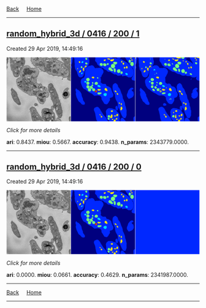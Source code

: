 
[Back](..)&nbsp;&nbsp;&nbsp;&nbsp;&nbsp;[Home](https://leapmanlab.github.io/snapshots)

---

<div class="summary"><a href="1"><h2>random_hybrid_3d / 0416 / 200 / 1</h2></a><p>Created 29 Apr 2019, 14:49:16
</p><a href="1"><img src="1/media/summary.png" align="center"></a><p>
<i>Click for more details</i>
</p></div>

**ari**: 0.8437. **miou**: 0.5667. **accuracy**: 0.9438. **n_params**: 2343779.0000. 

---

<div class="summary"><a href="0"><h2>random_hybrid_3d / 0416 / 200 / 0</h2></a><p>Created 29 Apr 2019, 14:49:16
</p><a href="0"><img src="0/media/summary.png" align="center"></a><p>
<i>Click for more details</i>
</p></div>

**ari**: 0.0000. **miou**: 0.0661. **accuracy**: 0.4629. **n_params**: 2341987.0000. 

---

[Back](..)&nbsp;&nbsp;&nbsp;&nbsp;&nbsp;[Home](https://leapmanlab.github.io/snapshots)

---